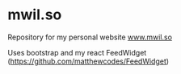 # mwil.so
Repository for my personal website www.mwil.so

Uses bootstrap and my react FeedWidget (https://github.com/matthewcodes/FeedWidget)
